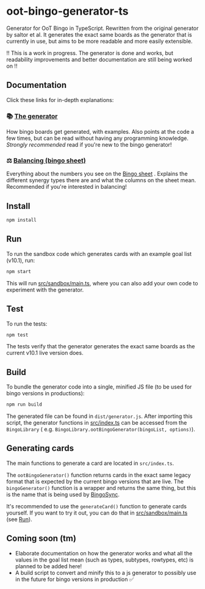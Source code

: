 # oot-bingo-generator-ts

Generator for OoT Bingo in TypeScript. Rewritten from the original generator by saltor et al. It generates the exact
same boards as the generator that is currently in use, but aims to be more readable and more easily extensible.

!! This is a work in progress. The generator is done and works, but readability improvements and better documentation
are still being worked on !!

## Documentation

Click these links for in-depth explanations:

### :books: [The generator](/doc/GENERATOR.md)

How bingo boards get generated, with examples. Also points at the code a few times, but can be read without having any
programming knowledge. *Strongly recommended* read if you're new to the bingo generator!

### :balance_scale: [Balancing (bingo sheet)](/doc/BALANCING.md)

Everything about the numbers you see on
the [Bingo sheet](https://docs.google.com/spreadsheets/d/1-mD-OTM0Re7PyNf224MAsRuqQ0umI0E_Qq6nr1vA1aE/edit#gid=166040247)
. Explains the different synergy types there are and what the columns on the sheet mean. Recommended if you're
interested in balancing!

## Install

```bash
npm install
```

## Run

To run the sandbox code which generates cards with an example goal list (v10.1), run:

```bash
npm start
```

This will run [src/sandbox/main.ts](/src/sandbox/main.ts), where you can also add your own code to experiment with the
generator.

## Test

To run the tests:

```bash
npm test
```

The tests verify that the generator generates the exact same boards as the current v10.1 live version does.

## Build

To bundle the generator code into a single, minified JS file (to be used for bingo versions in productions):

```bash
npm run build
```

The generated file can be found in `dist/generator.js`. After importing this script, the generator functions
in [src/index.ts](/src/index.ts) can be accessed from the `BingoLibrary` (
e.g. `BingoLibrary.ootBingoGenerator(bingoList, options)`).

## Generating cards

The main functions to generate a card are located in `src/index.ts`.

The `ootBingoGenerator()` function returns cards in the exact same legacy format that is expected by the current bingo
versions that are live. The `bingoGenerator()` function is a wrapper and returns the same thing, but this is the name
that is being used by [BingoSync](https://bingosync.com).

It's recommended to use the `generateCard()` function to generate cards yourself. If you want to try it out, you can do
that in [src/sandbox/main.ts](/src/sandbox/main.ts) (see [Run](#run)).

## Coming soon (tm)

* Elaborate documentation on how the generator works and what all the values in the goal list mean (such as types,
  subtypes, rowtypes, etc) is planned to be added here!
* A build script to convert and minify this to a js generator to possibly use in the future for bingo versions in
  production ✅
